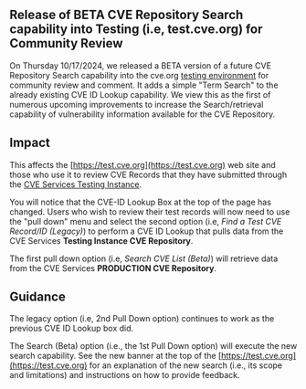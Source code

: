 ## Release of  BETA CVE Repository Search capability into Testing (i.e, test.cve.org) for Community Review

On Thursday 10/17/2024, we released a BETA version of a future CVE Repository Search capability into the cve.org [testing environment](https://test.cve.org)  for community review and comment.  It adds a simple "Term Search" to the already existing CVE ID Lookup capability.  We view this as the first of numerous upcoming improvements to increase the Search/retrieval capability of vulnerability information available for the CVE Repository.  

## Impact 

This affects the [https://test.cve.org](https://test.cve.org) web site and those who use it to review CVE Records that they have submitted through the [CVE Services Testing Instance](https://cveawg-test.mitre.org).

You will notice that the CVE-ID Lookup Box at the top of the page has changed.  Users who wish to review their test records will now need to use the "pull down" menu and select the second option (i.e, *Find a Test CVE Record/ID (Legacy)*) to perform a CVE ID Lookup that pulls data from the CVE Services **Testing Instance CVE Repository**.

The first pull down option (i.e, *Search CVE List (Beta)*) will retrieve data from the CVE Services **PRODUCTION CVE Repository**.
 
## Guidance

The legacy option (i.e, 2nd Pull Down option) continues to work as the previous CVE ID Lookup box did.

The Search (Beta) option (i.e., the 1st Pull Down option) will execute the new search capability.   See the new banner at the top of the [https://test.cve.org](https://test.cve.org) for an explanation of the new search (i.e., its scope and limitations)  and instructions on how to provide feedback.
